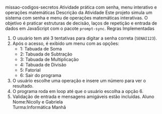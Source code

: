 missao-codigos-secretos
Atividade prática com senha, menu interativo e operações matemáticas
Descrição da Atividade
Este projeto simula um sistema com senha e menu de operações matemáticas interativas. O objetivo é praticar estruturas de decisão, laços de repetição e entrada de dados em JavaScript com o pacote `prompt-sync`.
Regras Implementadas
1. O usuário tem até 3 tentativas para digitar a senha correta (`SENAI123`).
2. Após o acesso, é exibido um menu com as opções:
   - 1: Tabuada de Soma
   - 2: Tabuada de Subtração
   - 3: Tabuada de Multiplicação
   - 4: Tabuada de Divisão
   - 5: Fatorial
   - 6: Sair do programa
3. O usuário escolhe uma operação e insere um número para ver o resultado.
4. O programa roda em loop até que o usuário escolha a opção 6.
5. Validação de entrada e mensagens amigáveis estão incluídas.
Aluno
Nome:Nicolly e Gabriela  
Turma:Informática Manhã




